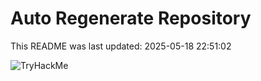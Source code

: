 # Auto Regenerate Repository

This README was last updated: 2025-05-18 22:51:02

 ![TryHackMe](https://tryhackme.com/badge/533634)